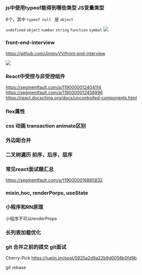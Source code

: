 
### js中使用typeof能得到哪些类型 JS变量类型
  6个，其中 `typeof null ` 是 `object`

  `undefined` `object` `number`  `string` `function` `symbol`
  ![](/../imgs/1157030600.jpg)


### front-end-interview

https://github.com/JimmyVV/front-end-interview

  ![](/../imgs/interview.png)


### React中受控与非受控组件

https://segmentfault.com/a/1190000012404114
https://segmentfault.com/a/1190000012458996
https://react.docschina.org/docs/uncontrolled-components.html


### flex属性

### css 动画 transaction animate区别

### 外边距合并

### 二叉树遍历 前序，后序，层序


### 常见react面试题汇总

https://segmentfault.com/a/1190000016885832

### mixin,hoc, renderPorps, useState


### 小程序和RN原理
小程序不可以renderProps

### 长列表加载优化


### git 合并之前的提交 git面试

Cherry-Pick https://juejin.im/post/5925a2d9a22b9d0058b0fd9b

git rebase
